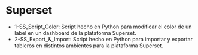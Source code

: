 # Superset

* 1-SS_Script_Color: Script hecho en Python para modificar el color de un label en un dashboard de la plataforma Superset.
* 2-SS_Export_&_Import: Script hecho en Python para importar y exportar tableros en distintos ambientes para la plataforma Superset.
